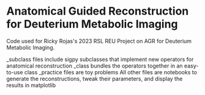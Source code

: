 # Anatomical Guided Reconstruction for Deuterium Metabolic Imaging
Code used for Ricky Rojas's 2023 RSL REU Project on AGR for Deuterium Metabolic Imaging. 

_subclass files include sigpy subclasses that implement new operators for anatomical reconstruction
_class bundles the operators together in an easy-to-use class
_practice files are toy problems
All other files are notebooks to generate the reconstructions, tweak their parameters, and display the results in matplotlib
